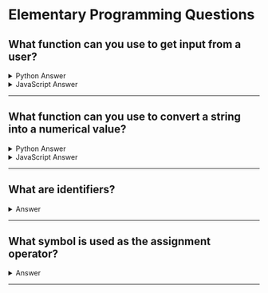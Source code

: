 # Elementary Programming Questions

## What function can you use to get input from a user?

<details>
  <summary>Python Answer</summary>

```py linenums="1"
input('Please provide input: ')
```

</details>

<details>
  <summary>JavaScript Answer</summary>

```js linenums="1"
prompt('Please provide input: ')
```

</details>

---

## What function can you use to convert a string into a numerical value?

<details>
  <summary>Python Answer</summary>

```py linenums="1"
int('python', 10)
```

</details>

<details>
  <summary>JavaScript Answer</summary>

```js linenums="1"
parseInt('javascript', 10)
```

</details>

---

## What are identifiers?

<details>
  <summary>Answer</summary>

```linenums="1"
# The names used for elements in a program (e.g. variable names, function names)

num1 = 34
num2 = 2

total = num1 + num2

# identifiers: num1, num2, total
```

</details>

---

## What symbol is used as the assignment operator?

<details>
  <summary>Answer</summary>

```linenums="1"
# Assignment operator =

last_name = "Morrison"
```

</details>

---

